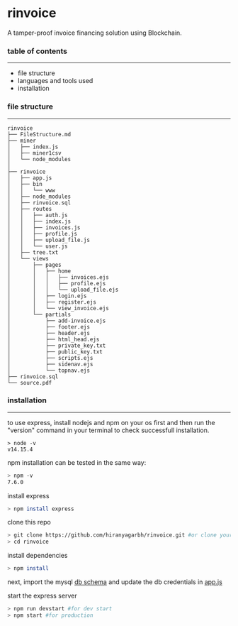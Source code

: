 # rinvoice
A tamper-proof invoice financing solution using Blockchain.

### table of contents
---
- file structure
- languages and tools used
- installation

### file structure
----
```
rinvoice
├── FileStructure.md
├── miner
│   ├── index.js
│   ├── miner1csv
│   └── node_modules
│
├── rinvoice
│   ├── app.js
│   ├── bin
│   │   └── www
│   ├── node_modules
│   ├── rinvoice.sql
│   ├── routes
│   │   ├── auth.js
│   │   ├── index.js
│   │   ├── invoices.js
│   │   ├── profile.js
│   │   ├── upload_file.js
│   │   └── user.js
│   ├── tree.txt
│   └── views
│       ├── pages
│       │   ├── home
│       │   │   ├── invoices.ejs
│       │   │   ├── profile.ejs
│       │   │   └── upload_file.ejs
│       │   ├── login.ejs
│       │   ├── register.ejs
│       │   └── view_invoice.ejs
│       └── partials
│           ├── add-invoice.ejs
│           ├── footer.ejs
│           ├── header.ejs
│           ├── html_head.ejs
│           ├── private_key.txt
│           ├── public_key.txt
│           ├── scripts.ejs
│           ├── sidenav.ejs
│           └── topnav.ejs
├── rinvoice.sql
└── source.pdf
```

### installation
---

to use express, install nodejs and npm on your os first and then run the "version" command in your terminal to check successfull installation.

```
> node -v
v14.15.4
```
npm installation can be tested in the same way:
```sh
> npm -v
7.6.0
```

install express
```sh
> npm install express
```

clone this repo
```sh
> git clone https://github.com/hiranyagarbh/rinvoice.git #or clone your own fork
> cd rinvoice
```

install dependencies
```sh
> npm install
```

next, import the mysql [db schema](rinvoice/rinvoice.sql) and update the db credentials in [app.js](rinvoice/app.js)


start the express server
```sh
> npm run devstart #for dev start
> npm start #for production
```
